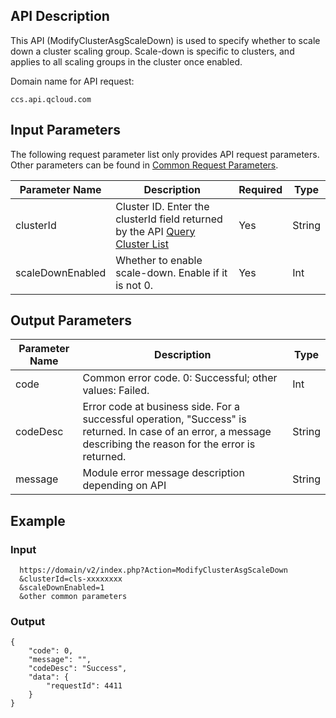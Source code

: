 ﻿## API Description
 
This API (ModifyClusterAsgScaleDown) is used to specify whether to scale down a cluster scaling group. Scale-down is specific to clusters, and applies to all scaling groups in the cluster once enabled.

Domain name for API request:
```
ccs.api.qcloud.com
```
## Input Parameters

The following request parameter list only provides API request parameters. Other parameters can be found in [Common Request Parameters](https://cloud.tencent.com/document/api/457/9463).

| Parameter Name | Description | Required | Type |
|---------|---------|---------|---------|
| clusterId | Cluster ID. Enter the clusterId field returned by the API [Query Cluster List](https://cloud.tencent.com/document/api/457/9448) | Yes | String |
| scaleDownEnabled | Whether to enable scale-down. Enable if it is not 0. | Yes | Int |



## Output Parameters
 
| Parameter Name | Description | Type |
|---------|---------|---------|
| code | Common error code. 0: Successful; other values: Failed. | Int |
| codeDesc | Error code at business side. For a successful operation, "Success" is returned. In case of an error, a message describing the reason for the error is returned. | String |
| message | Module error message description depending on API | String |


## Example

### Input

```
  https://domain/v2/index.php?Action=ModifyClusterAsgScaleDown
  &clusterId=cls-xxxxxxxx
  &scaleDownEnabled=1
  &other common parameters
```
### Output

```
{
    "code": 0,
    "message": "",
    "codeDesc": "Success",
    "data": {
        "requestId": 4411
    }
}

```

